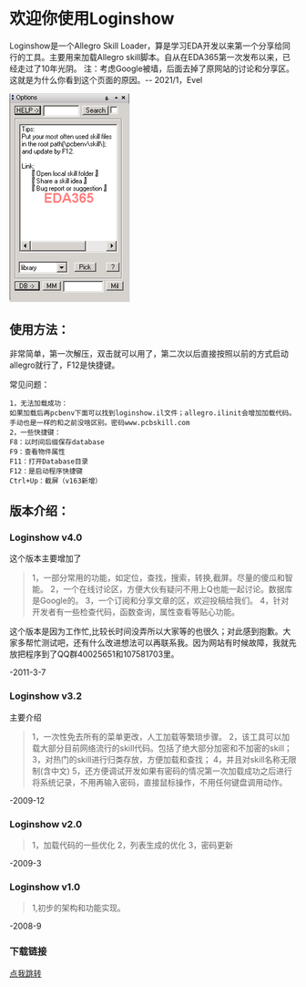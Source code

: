 <script type="text/javascript" src="http://www.evel.cn/javascripts/chatra.js"></script>

# 欢迎你使用Loginshow

Loginshow是一个Allegro Skill Loader，算是学习EDA开发以来第一个分享给同行的工具。主要用来加载Allegro skill脚本。自从在EDA365第一次发布以来，已经走过了10年光阴。
注：考虑Google被墙，后面去掉了原网站的讨论和分享区。这就是为什么你看到这个页面的原因。-- 2021/1，Evel

<img src="./GUI.png" alt="hi" class="inline"/>

## 使用方法：

非常简单，第一次解压，双击就可以用了，第二次以后直接按照以前的方式启动allegro就行了，F12是快捷键。

常见问题：
```
1，无法加载成功：
如果加载后再pcbenv下面可以找到loginshow.il文件；allegro.ilinit会增加加载代码。手动也是一样的和之前没啥区别。密码www.pcbskill.com
2，一些快捷键：
F8：以时间后缀保存database
F9：查看物件属性
F11：打开Database目录
F12：是启动程序快捷键
Ctrl+Up：截屏（v163新增）
```

## 版本介绍：

### Loginshow v4.0

这个版本主要增加了

> 1，一部分常用的功能，如定位，查找，搜索，转换,截屏。尽量的傻瓜和智能。
> 2，一个在线讨论区，方便大伙有疑问不用上Q也能一起讨论。数据库是Google的。
> 3，一个订阅和分享文章的区，欢迎投稿给我们。
> 4，针对开发者有一些检查代码，函数查询，属性查看等贴心功能。

这个版本是因为工作忙,比较长时间没弄所以大家等的也很久；对此感到抱歉。大家多帮忙测试吧，还有什么改进想法可以再联系我。因为网站有时候故障，我就先放把程序到了QQ群40025651和107581703里。

-2011-3-7

### Loginshow v3.2

主要介绍

> 1，一次性免去所有的菜单更改，人工加载等繁琐步骤。
> 2，该工具可以加载大部分目前网络流行的skill代码。包括了绝大部分加密和不加密的skill； 
> 3，对热门的skill进行归类存放，方便加载和查找；
> 4，并且对skill名称无限制(含中文)
> 5，还方便调试开发如果有密码的情况第一次加载成功之后进行将系统记录，不用再输入密码，直接鼠标操作，不用任何键盘调用动作。 

-2009-12

### Loginshow v2.0

> 1，加载代码的一些优化
> 2，列表生成的优化
> 3，密码更新

-2009-3

### Loginshow v1.0

> 1,初步的架构和功能实现。

-2008-9

### 下载链接
[点我跳转](https://www.eda365.com/forum.php?mod=viewthread&tid=47466)
